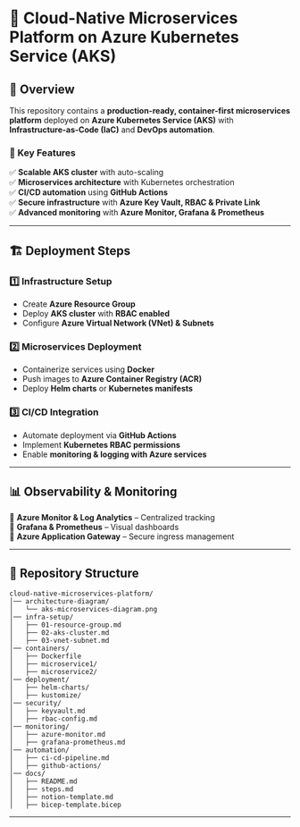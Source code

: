 # 🚀 Cloud-Native Microservices Platform on Azure Kubernetes Service (AKS)

## 📌 Overview  
This repository contains a **production-ready, container-first microservices platform** deployed on **Azure Kubernetes Service (AKS)** with **Infrastructure-as-Code (IaC)** and **DevOps automation**.  

### **🔹 Key Features**
✅ **Scalable AKS cluster** with auto-scaling  
✅ **Microservices architecture** with Kubernetes orchestration  
✅ **CI/CD automation** using **GitHub Actions**  
✅ **Secure infrastructure** with **Azure Key Vault, RBAC & Private Link**  
✅ **Advanced monitoring** with **Azure Monitor, Grafana & Prometheus**  

---

## 🏗️ **Deployment Steps**  
### **1️⃣ Infrastructure Setup**  
- Create **Azure Resource Group**  
- Deploy **AKS cluster** with **RBAC enabled**  
- Configure **Azure Virtual Network (VNet) & Subnets**  

### **2️⃣ Microservices Deployment**  
- Containerize services using **Docker**  
- Push images to **Azure Container Registry (ACR)**  
- Deploy **Helm charts** or **Kubernetes manifests**  

### **3️⃣ CI/CD Integration**  
- Automate deployment via **GitHub Actions**  
- Implement **Kubernetes RBAC permissions**  
- Enable **monitoring & logging with Azure services**  

---

## 📊 **Observability & Monitoring**  
🔹 **Azure Monitor & Log Analytics** – Centralized tracking  
🔹 **Grafana & Prometheus** – Visual dashboards  
🔹 **Azure Application Gateway** – Secure ingress management  

---

## 📁 **Repository Structure**  
```
cloud-native-microservices-platform/
│── architecture-diagram/
│   └── aks-microservices-diagram.png
│── infra-setup/
│   ├── 01-resource-group.md
│   ├── 02-aks-cluster.md
│   ├── 03-vnet-subnet.md
│── containers/
│   ├── Dockerfile
│   ├── microservice1/
│   ├── microservice2/
│── deployment/
│   ├── helm-charts/
│   ├── kustomize/
│── security/
│   ├── keyvault.md
│   ├── rbac-config.md
│── monitoring/
│   ├── azure-monitor.md
│   ├── grafana-prometheus.md
│── automation/
│   ├── ci-cd-pipeline.md
│   ├── github-actions/
│── docs/
│   ├── README.md
│   ├── steps.md
│   ├── notion-template.md
│   ├── bicep-template.bicep
```

---
